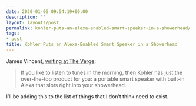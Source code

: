 ```yaml
---
date: 2020-01-06 09:54:19+00:00
description: ''
layout: layouts/post
permalink: kohler-puts-an-alexa-enabled-smart-speaker-in-a-showerhead/
tags:
- post
title: Kohler Puts an Alexa-Enabled Smart Speaker in a Showerhead
---
```


<p>James Vincent, <a href="https://www.theverge.com/circuitbreaker/2020/1/3/21047954/kohler-moxie-alexa-smart-speaker-shower-showerhead-ces-2020">writing at The Verge</a>:</p>
<blockquote><p>
  If you like to listen to tunes in the morning, then Kohler has just the over-the-top product for you: a portable smart speaker with built-in Alexa that slots right into your showerhead.
</p></blockquote>
<p>I&#8217;ll be adding this to the list of things that I don&#8217;t think need to exist.</p>
